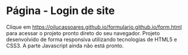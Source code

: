 # Página - Login de site
Clique em https://oilucassoares.github.io/formulario.github.io/form.html para acessar o projeto pronto direto do seu navegador.
Projeto desenvolvido de forma responsiva utilizando tecnologias de HTML5 e CSS3. A parte Javascript ainda não está pronto. 

